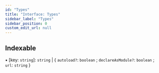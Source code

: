 ```yaml
---
id: "Types"
title: "Interface: Types"
sidebar_label: "Types"
sidebar_position: 0
custom_edit_url: null
---
```


## Indexable

▪ [key: `string`]: `string` \| { `autoload?`: `boolean` ; `declareAsModule?`: `boolean` ; `url`: `string`  }
